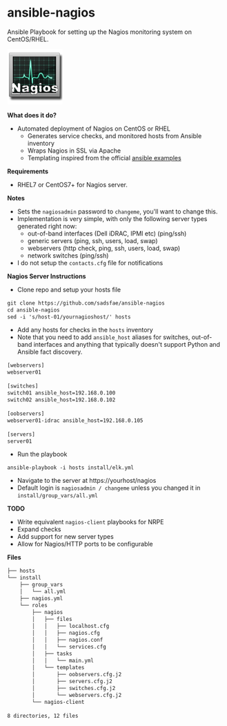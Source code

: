 ansible-nagios
==============
Ansible Playbook for setting up the Nagios monitoring system on CentOS/RHEL.

![Nagios](/image/ansible-nagios.png?raw=true)

**What does it do?**
   - Automated deployment of Nagios on CentOS or RHEL
     * Generates service checks, and monitored hosts from Ansible inventory
     * Wraps Nagios in SSL via Apache
     * Templating inspired from the official [ansible examples](https://github.com/ansible/ansible-examples)

**Requirements**
   - RHEL7 or CentOS7+ for Nagios server.

**Notes**
   - Sets the ```nagiosadmin``` password to ```changeme```, you'll want to change this.
   - Implementation is very simple, with only the following server types generated right now:
     - out-of-band interfaces (Dell iDRAC, IPMI etc) (ping/ssh)
     - generic servers (ping, ssh, users, load, swap)
     - webservers (http check, ping, ssh, users, load, swap)
     - network switches (ping/ssh)
   - I do not setup the ```contacts.cfg``` file for notifications

**Nagios Server Instructions**
   - Clone repo and setup your hosts file
```
git clone https://github.com/sadsfae/ansible-nagios
cd ansible-nagios
sed -i 's/host-01/yournagioshost/' hosts
```
   - Add any hosts for checks in the ```hosts``` inventory
   - Note that you need to add ```ansible_host``` aliases for switches, out-of-band interfaces and anything that typically doesn't support Python and Ansible fact discovery.
```
[webservers]
webserver01

[switches]
switch01 ansible_host=192.168.0.100
switch02 ansible_host=192.168.0.102

[oobservers]
webserver01-idrac ansible_host=192.168.0.105

[servers]
server01
```
   - Run the playbook
```
ansible-playbook -i hosts install/elk.yml
```
   - Navigate to the server at https://yourhost/nagios
   - Default login is ```nagiosadmin / changeme``` unless you changed it in ```install/group_vars/all.yml```

**TODO**
   - Write equivalent ```nagios-client``` playbooks for NRPE
   - Expand checks
   - Add support for new server types
   - Allow for Nagios/HTTP ports to be configurable

**Files**

```
├── hosts
└── install
    ├── group_vars
    │   └── all.yml
    ├── nagios.yml
    └── roles
        ├── nagios
        │   ├── files
        │   │   ├── localhost.cfg
        │   │   ├── nagios.cfg
        │   │   ├── nagios.conf
        │   │   └── services.cfg
        │   ├── tasks
        │   │   └── main.yml
        │   └── templates
        │       ├── oobservers.cfg.j2
        │       ├── servers.cfg.j2
        │       ├── switches.cfg.j2
        │       └── webservers.cfg.j2
        └── nagios-client

8 directories, 12 files
```
